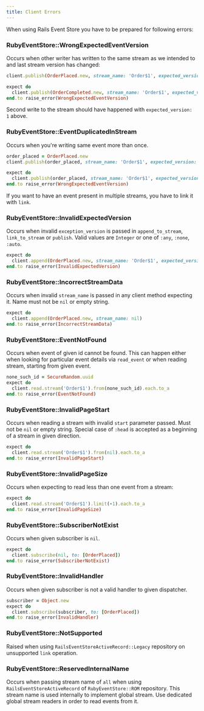 ```yaml
---
title: Client Errors
---
```


When using Rails Event Store you have to be prepared for following errors:

### RubyEventStore::WrongExpectedEventVersion

Occurs when other writer has written to the same stream as we intended to and last stream version has changed:

```ruby
client.publish(OrderPlaced.new, stream_name: 'Order$1', expected_version: 0)

expect do
  client.publish(OrderCompleted.new, stream_name: 'Order$1', expected_version: 0)
end.to raise_error(WrongExpectedEventVersion)
```

Second write to the stream should have happened with `expected_version: 1` above.

### RubyEventStore::EventDuplicatedInStream

Occurs when you're writing same event more than once.

```ruby
order_placed = OrderPlaced.new
client.publish(order_placed, stream_name: 'Order$1', expected_version: 0)

expect do
  client.publish(order_placed, stream_name: 'Order$1', expected_version: 1)
end.to raise_error(WrongExpectedEventVersion)
```

If you want to have an event present in multiple streams, you have to link it with `link`.

### RubyEventStore::InvalidExpectedVersion

Occurs when invalid `exception_version` is passed in `append_to_stream`, `link_to_stream` or `publish`.
Valid values are `Integer` or one of `:any`, `:none`, `:auto`.

```ruby
expect do
  client.append(OrderPlaced.new, stream_name: 'Order$1', expected_version: nil)
end.to raise_error(InvalidExpectedVersion)
```

### RubyEventStore::IncorrectStreamData

Occurs when invalid `stream_name` is passed in any client method expecting it. Name must not be `nil` or empty string.

```ruby
expect do
  client.append(OrderPlaced.new, stream_name: nil)
end.to raise_error(IncorrectStreamData)
```

### RubyEventStore::EventNotFound

Occurs when event of given id cannot be found. This can happen either when looking for particular event details via `read_event` or when reading stream, starting from given event.

```ruby
none_such_id = SecureRandom.uuid
expect do
  client.read.stream('Order$1').from(none_such_id).each.to_a
end.to raise_error(EventNotFound)
```

### RubyEventStore::InvalidPageStart

Occurs when reading a stream with invalid `start` parameter passed. Must not be `nil` or empty string. Special case of `:head` is accepted as a beginning of a stream in given direction.

```ruby
expect do
  client.read.stream('Order$1').from(nil).each.to_a
end.to raise_error(InvalidPageStart)
```

### RubyEventStore::InvalidPageSize

Occurs when expecting to read less than one event from a stream:

```ruby
expect do
  client.read.stream('Order$1').limit(-1).each.to_a
end.to raise_error(InvalidPageSize)
```

### RubyEventStore::SubscriberNotExist

Occurs when given subscriber is `nil`.

```ruby
expect do
  client.subscribe(nil, to: [OrderPlaced])
end.to raise_error(SubscriberNotExist)
```

### RubyEventStore::InvalidHandler

Occurs when given subscriber is not a valid handler to given dispatcher.

```ruby
subscriber = Object.new
expect do
  client.subscribe(subscriber, to: [OrderPlaced])
end.to raise_error(InvalidHandler)
```

### RubyEventStore::NotSupported

Raised when using `RailsEventStoreActiveRecord::Legacy` repository on unsupported `link` operation.

### RubyEventStore::ReservedInternalName

Occurs when passing stream name of `all` when using `RailsEventStoreActiveRecord` of `RubyEventStore::ROM` repository. This stream name is used internally to implement global stream. Use dedicated global stream readers in order to read events from it.
